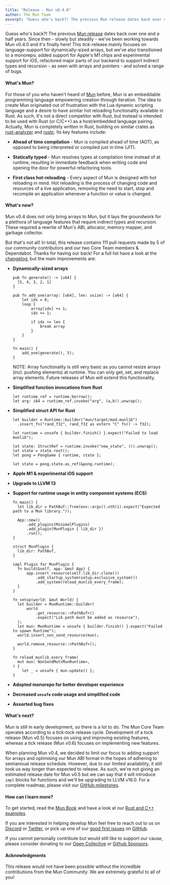 ```yaml
---
title: "Release - Mun v0.4.0"
author: The Mun Team
excerpt: "Guess who's back?! The previous Mun release dates back over one and a half years. Since then - slowly but steadily - we've been working towards Mun v0.4.0 and it's finally here!"
---
```


Guess who's back?!
The previous [Mun release](../../../../2021/04/11/release-mun-v0-3-0) dates back over one and a half years.
Since then - slowly but steadily - we've been working towards Mun v0.4.0 and it's finally here!
This *tick*-release mainly focuses on language-support for dynamically-sized arrays, but we've also transitioned to a monorepo, added support for Apple's M1 chips and experimental support for iOS, refactored major parts of our backend to support indirect types and recursion - as seen with arrays and pointers - and solved a range of bugs.

#### What's Mun?

For those of you who haven't heard of [Mun](https://mun-lang.org) before, Mun is an embeddable programming language empowering creation through iteration.
The idea to create Mun originated out of frustration with the Lua dynamic scripting language and a desire to have similar hot reloading functionality available in Rust.
As such, it's not a direct competitor with Rust, but instead is intended to be used with Rust (or C/C++) as a host/embedded language pairing.
Actually, Mun is completely written in Rust, building on similar crates as [rust-analyzer](https://github.com/rust-analyzer/rust-analyzer) and [rustc](https://github.com/rust-lang/rust).
Its key features include:

- **Ahead of time compilation** - Mun is compiled ahead of time (AOT), as opposed to being
  interpreted or compiled just in time (JIT).

- **Statically typed** - Mun resolves types at compilation time instead of at runtime, resulting in
  immediate feedback when writing code and opening the door for powerful refactoring tools.

- **First class hot-reloading** - Every aspect of Mun is designed with hot reloading in mind. Hot
  reloading is the process of changing code and resources of a live application, removing the need
  to start, stop and recompile an application whenever a function or value is changed.

#### What's new?

Mun v0.4 does not only bring arrays to Mun, but it lays the groundwork for a plethora of language features that require indirect types and recursion.
These required a rewrite of Mun's ABI, allocator, memory mapper, and garbage collector.

But that's not all!
In total, this release contains 111 pull requests made by 5 of our community contributors and our two Core Team members & Dependabot.
Thanks for having our back!
For a full list have a look at the [changelog](https://github.com/mun-lang/mun/releases/tag/v0.4.0), but the main improvements are:

* **Dynamically-sized arrays**
  ```mun
  pub fn generate() -> [u64] {
    [5, 4, 3, 2, 1]
  }

  pub fn add_one(array: [u64], len: usize) -> [u64] {
      let idx = 0;
      loop {
          array[idx] += 1;
          idx += 1;

          if idx >= len {
              break array
          }
      }
  }

  fn main() {
      add_one(generate(), 5);
  }
  ```
  NOTE: Array functionality is still very basic as you cannot resize arrays (incl. pushing elements) at runtime. You can only get, set, and replace array elements. Future releases of Mun will extend this functionality.

* **Simplified function invocations from Rust**
  ```mun
  let runtime_ref = runtime.borrow();
  let arg: i64 = runtime_ref.invoke("arg", (a,b)).unwrap();
  ```

* **Simplified struct API for Rust**
  ```mun
  let builder = Runtime::builder("mun/target/mod.munlib")
    .insert_fn("rand_f32", rand_f32 as extern "C" fn() -> f32);

  let runtime = unsafe { builder.finish() }.expect("Failed to load munlib");

  let state: StructRef = runtime.invoke("new_state", ()).unwrap();
  let state = state.root();
  let pong = PongGame { runtime, state };

  let state = pong.state.as_ref(&pong.runtime);
  ```

* **Apple M1 & experimental iOS support**

* **Upgrade to LLVM 13**

* **Support for runtime usage in entity component systems (ECS)**
  ```mun
  fn main() {
    let lib_dir = PathBuf::from(env::args().nth(1).expect("Expected path to a Mun library."));

    App::new()
        .add_plugins(MinimalPlugins)
        .add_plugin(MunPlugin { lib_dir })
        .run();
  }

  struct MunPlugin {
    lib_dir: PathBuf,
  }

  impl Plugin for MunPlugin {
    fn build(&self, app: &mut App) {
        app.insert_resource(self.lib_dir.clone())
            .add_startup_system(setup.exclusive_system())
            .add_system(reload_munlib_every_frame);
    }
  }

  fn setup(world: &mut World) {
    let builder = MunRuntime::builder(
        world
            .get_resource::<PathBuf>()
            .expect("Lib path must be added as resource"),
    );
    let mun: MunRuntime = unsafe { builder.finish() }.expect("Failed to spawn Runtime");
    world.insert_non_send_resource(mun);

    world.remove_resource::<PathBuf>();
  }

  fn reload_munlib_every_frame(
    mut mun: NonSendMut<MunRuntime>,
  ) {
      let _ = unsafe { mun.update() };
  }
  ```

* **Adopted monorepo for better developer experience**

* **Decreased `unsafe` code usage and simplified code**

* **Assorted bug fixes**

#### What's next?

Mun is still in early development, so there is a lot to do.
The Mun Core Team operates according to a tick-tock release cycle.
Development of a tock release (Mun v0.5) focuses on using and improving existing features, whereas a tick release (Mun v0.6) focuses on implementing new features.

When planning Mun v0.4, we decided to limit our focus to adding support for arrays and optimising our Mun ABI format in the hopes of adhering to semiannual release schedule.
However, due to our limited availability, it still took us way longer than expected to release.
As such, we're not giving an estimated release date for Mun v0.5 but we can say that it will introduce `impl` blocks for functions and we'll be upgrading to LLVM v16.0.
For a complete roadmap, please visit our [GitHub milestones](https://github.com/mun-lang/mun/milestones).

#### How can I learn more?

To get started, read the [Mun Book](https://docs.mun-lang.org/v0.4) and have a look at our [Rust and C++ examples](https://github.com/mun-lang/mun/tree/release/v0.4/examples).

If you are interested in helping develop Mun feel free to reach out to us on [Discord](https://discord.gg/SfvvcCU) or [Twitter][twi], or pick up one of our [good first issues][gfi] on [GitHub](https://github.com/mun-lang/mun).

If you cannot personally contribute but would still like to support our cause, please consider donating to our [Open Collective][oc] or [Github Sponsors][gs].

[gfi]: https://github.com/mun-lang/mun/issues?q=is%3Aopen+is%3Aissue+label%3A%22good+first+issue%22
[oc]: https://opencollective.com/mun
[gs]: https://github.com/sponsors/mun-lang
[twi]: https://twitter.com/munlangorg

#### Acknowledgments

This release would not have been possible without the incredible contributions from the Mun Community. We are extremely grateful to all of you!
